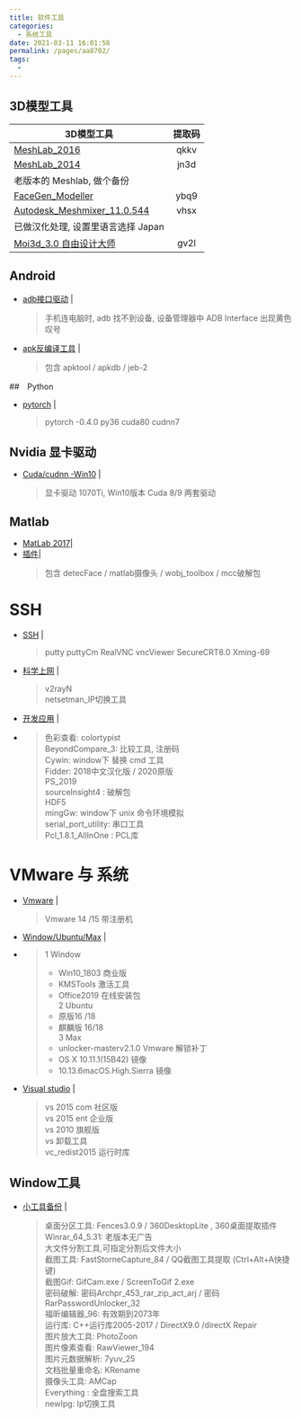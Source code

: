 ```yaml
---
title: 软件工具
categories: 
  - 系统工具
date: 2021-03-11 16:01:58
permalink: /pages/aa8702/
tags: 
  - 
---
```



## 3D模型工具  

|3D模型工具  | 提取码 |
|-|:-:|
|[MeshLab_2016](https://pan.baidu.com/s/1Rv9i9twqOZaK89kauqvOJw)|qkkv|
|[MeshLab_2014](https://pan.baidu.com/s/122fJJJ-CKGq16lHjjvFmPw)|jn3d| 
|老版本的 Meshlab, 做个备份||
|[FaceGen_Modeller](https://pan.baidu.com/s/1DMeHydsIhsKzbFiAcRPmsQ)|ybq9|
|[Autodesk_Meshmixer_11.0.544](https://pan.baidu.com/s/1eU254YzecftH5d5UgYF_TA)|vhsx|
|已做汉化处理, 设置里语言选择 Japan |
|[Moi3d_3.0 自由设计大师](https://pan.baidu.com/s/19cZqX3x6qZupULrcGgSf5Q)|gv2l|


## Android

- [adb接口驱动](https://pan.baidu.com/s/1MWzlusVuRBWz-fxzzpAOTg) |<Badge text="q2n7" vertical="middle"/>    
    > 手机连电脑时, adb 找不到设备, 设备管理器中 ADB Interface 出现黄色叹号

- [apk反编译工具](https://pan.baidu.com/s/1uFcYXY-9R4hUAYKn2cKQ9A) |<Badge text="1tvj" vertical="middle"/>    
    > 包含 apktool / apkdb / jeb-2

##　Python

- [pytorch](https://pan.baidu.com/s/1qdaFXIzDrPxMd98Zyc684Q) |<Badge text="5wfj" vertical="middle"/> 
  > pytorch -0.4.0 py36 cuda80 cudnn7 



## Nvidia 显卡驱动
- [Cuda/cudnn -Win10](https://pan.baidu.com/s/1fGjbeEf3EDSifKKikyWQ3g) |<Badge text="f9us" vertical="middle"/>  
    > 显卡驱动 1070Ti, Win10版本 Cuda 8/9 两套驱动

## Matlab

- [MatLab 2017]()|<Badge text="8u0l" vertical="middle"/>   
- [插件]()|<Badge text="8u0l" vertical="middle"/>   
  > 包含 detecFace / matlab摄像头 / wobj_toolbox / mcc破解包


# SSH  

- [SSH](https://pan.baidu.com/s/1UTy39ZCD4JJwOWk195RQoQ) | <Badge text="ct09" vertical="middle"/>  
  > putty 
  > puttyCm 
  > RealVNC 
  > vncViewer 
  > SecureCRT8.0 
  > Xming-69
  
- [科学上网](https://pan.baidu.com/s/1am7XH7Kfj3Tiz_9vBacCzA) | <Badge text="fnvw" vertical="middle"/>
  > v2rayN  
  > netsetman_IP切换工具


- [开发应用](https://pan.baidu.com/s/1bwdjiMcMbjnGWyriaK3BsQ) |<Badge text="pog7" vertical="middle"/> 
- >
  > 色彩查看: colortypist   
  > BeyondCompare_3: 比较工具, 注册码  
  > Cywin: window下 替换 cmd 工具  
  > Fidder: 2018中文汉化版 / 2020原版  
  > PS_2019  
  > sourceInsight4 : 破解包  
  > HDF5  
  > mingGw: window下 unix 命令环境模拟  
  > serial_port_utility: 串口工具  
  > Pcl_1.8.1_AllInOne : PCL库  



# VMware 与 系统

- [Vmware](https://pan.baidu.com/s/10IUXjz66Dq7mNB2I4Cwfww) |<Badge text="bslr" vertical="middle"/>  
  > Vmware 14 /15 带注册机

- [Window/Ubuntu/Max](https://pan.baidu.com/s/1DKj2kCx-i7PpR63uz2egbg) |<Badge text="3hn5" vertical="middle"/>  
- >
  >   1 Window  
  >   - Win10_1803 商业版  
  >   - KMSTools 激活工具  
  >   - Office2019 在线安装包  
  >   2 Ubuntu  
  >   - 原版16 /18  
  >   - 麒麟版 16/18   
  >   3 Max
  >   - unlocker-masterv2.1.0 Vmware 解锁补丁
  >   - OS X 10.11.1(15B42) 镜像
  >   - 10.13.6macOS.High.Sierra 镜像

- [Visual studio](https://pan.baidu.com/s/1isenlE_zmNBfnEUG_Kq5zw) |<Badge text="1b3p" vertical="middle"/> 
  >    vs 2015 com 社区版  
  >    vs 2015 ent 企业版  
  >    vs 2010 旗舰版  
  >    vs 卸载工具  
  >    vc_redist2015 运行时库  



## Window工具


- [小工具备份](https://pan.baidu.com/s/14o7LehCHVSyVu5M4PyMSMQ) |<Badge text="mvzv" vertical="middle"/> 
  > 桌面分区工具: Fences3.0.9 / 360DesktopLite , 360桌面提取插件   
  > Winrar_64_5.31: 老版本无广告   
  > 大文件分割工具,可指定分割后文件大小   
  > 截图工具: FastStorneCapture_84 / QQ截图工具提取 (Ctrl+Alt+A快捷键)   
  > 截图Gif: GifCam.exe / ScreenToGif 2.exe   
  > 密码破解: 密码Archpr_453_rar_zip_act_arj /  密码RarPasswordUnlocker_32   
  > 福昕编辑器_96: 有效期到2073年  
  > 运行库: C++运行库2005-2017 / DirectX9.0 /directX Repair  
  > 图片放大工具: PhotoZoon   
  > 图片像素查看: RawViewer_194  
  > 图片元数据解析: 7yuv_25  
  > 文档批量重命名: KRename  
  > 摄像头工具: AMCap  
  > Everything : 全盘搜索工具  
  > newIpg: Ip切换工具  



